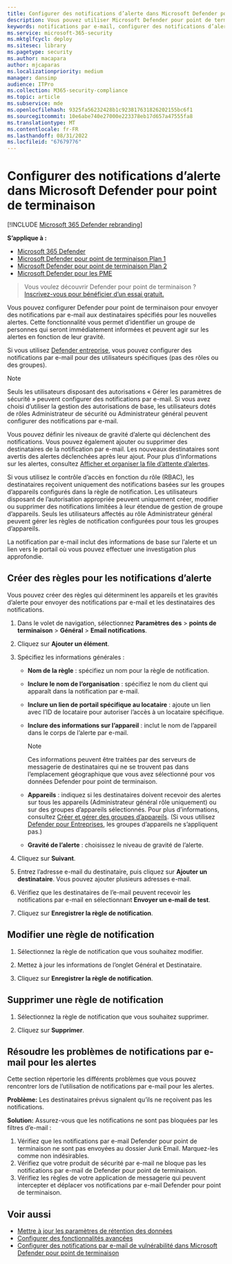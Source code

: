 ```yaml
---
title: Configurer des notifications d’alerte dans Microsoft Defender pour point de terminaison
description: Vous pouvez utiliser Microsoft Defender pour point de terminaison pour configurer les paramètres de notification par e-mail pour les alertes de sécurité, en fonction de la gravité et d’autres critères.
keywords: notifications par e-mail, configurer des notifications d’alerte, Microsoft Defender pour point de terminaison, Microsoft Defender pour point de terminaison notifications, Microsoft Defender pour point de terminaison alertes, Windows Entreprise, Windows Éducation
ms.service: microsoft-365-security
ms.mktglfcycl: deploy
ms.sitesec: library
ms.pagetype: security
ms.author: macapara
author: mjcaparas
ms.localizationpriority: medium
manager: dansimp
audience: ITPro
ms.collection: M365-security-compliance
ms.topic: article
ms.subservice: mde
ms.openlocfilehash: 9325fa56232428b1c923817631826202155bc6f1
ms.sourcegitcommit: 10e6abe740e27000e223378eb17d657a47555fa8
ms.translationtype: MT
ms.contentlocale: fr-FR
ms.lasthandoff: 08/31/2022
ms.locfileid: "67679776"
---
```

# <a name="configure-alert-notifications-in-microsoft-defender-for-endpoint"></a>Configurer des notifications d’alerte dans Microsoft Defender pour point de terminaison

[!INCLUDE [Microsoft 365 Defender rebranding](../../includes/microsoft-defender.md)]

**S’applique à :**
- [Microsoft 365 Defender](https://go.microsoft.com/fwlink/?linkid=2118804)
- [Microsoft Defender pour point de terminaison Plan 1](https://go.microsoft.com/fwlink/p/?linkid=2154037)
- [Microsoft Defender pour point de terminaison Plan 2](https://go.microsoft.com/fwlink/p/?linkid=2154037)
- [Microsoft Defender pour les PME](../defender-business/mdb-overview.md)

> Vous voulez découvrir Defender pour point de terminaison ? [Inscrivez-vous pour bénéficier d’un essai gratuit.](https://signup.microsoft.com/create-account/signup?products=7f379fee-c4f9-4278-b0a1-e4c8c2fcdf7e&ru=https://aka.ms/MDEp2OpenTrial?ocid=docs-wdatp-emailconfig-abovefoldlink)

Vous pouvez configurer Defender pour point de terminaison pour envoyer des notifications par e-mail aux destinataires spécifiés pour les nouvelles alertes. Cette fonctionnalité vous permet d’identifier un groupe de personnes qui seront immédiatement informées et peuvent agir sur les alertes en fonction de leur gravité.

Si vous utilisez [Defender entreprise](../defender-business/mdb-overview.md), vous pouvez configurer des notifications par e-mail pour des utilisateurs spécifiques (pas des rôles ou des groupes).

> [!NOTE]
> Seuls les utilisateurs disposant des autorisations « Gérer les paramètres de sécurité » peuvent configurer des notifications par e-mail. Si vous avez choisi d’utiliser la gestion des autorisations de base, les utilisateurs dotés de rôles Administrateur de sécurité ou Administrateur général peuvent configurer des notifications par e-mail.

Vous pouvez définir les niveaux de gravité d’alerte qui déclenchent des notifications. Vous pouvez également ajouter ou supprimer des destinataires de la notification par e-mail. Les nouveaux destinataires sont avertis des alertes déclenchées après leur ajout. Pour plus d’informations sur les alertes, consultez [Afficher et organiser la file d’attente d’alertes](alerts-queue.md).

Si vous utilisez le contrôle d’accès en fonction du rôle (RBAC), les destinataires reçoivent uniquement des notifications basées sur les groupes d’appareils configurés dans la règle de notification. Les utilisateurs disposant de l’autorisation appropriée peuvent uniquement créer, modifier ou supprimer des notifications limitées à leur étendue de gestion de groupe d’appareils. Seuls les utilisateurs affectés au rôle Administrateur général peuvent gérer les règles de notification configurées pour tous les groupes d’appareils.

La notification par e-mail inclut des informations de base sur l’alerte et un lien vers le portail où vous pouvez effectuer une investigation plus approfondie.

## <a name="create-rules-for-alert-notifications"></a>Créer des règles pour les notifications d’alerte
Vous pouvez créer des règles qui déterminent les appareils et les gravités d’alerte pour envoyer des notifications par e-mail et les destinataires des notifications.

1. Dans le volet de navigation, sélectionnez **Paramètres des** \> **points de terminaison** \> **Général** \> **Email notifications**.

2. Cliquez sur **Ajouter un élément**.

3. Spécifiez les informations générales :
    - **Nom de la règle** : spécifiez un nom pour la règle de notification.
    - **Inclure le nom de l’organisation** : spécifiez le nom du client qui apparaît dans la notification par e-mail.
    - **Inclure un lien de portail spécifique au locataire** : ajoute un lien avec l’ID de locataire pour autoriser l’accès à un locataire spécifique.
    - **Inclure des informations sur l’appareil** : inclut le nom de l’appareil dans le corps de l’alerte par e-mail.

        > [!NOTE]
        > Ces informations peuvent être traitées par des serveurs de messagerie de destinataires qui ne se trouvent pas dans l’emplacement géographique que vous avez sélectionné pour vos données Defender pour point de terminaison.

    - **Appareils** : indiquez si les destinataires doivent recevoir des alertes sur tous les appareils (Administrateur général rôle uniquement) ou sur des groupes d’appareils sélectionnés. Pour plus d’informations, consultez [Créer et gérer des groupes d’appareils](machine-groups.md). (Si vous utilisez [Defender pour Entreprises](../defender-business/mdb-overview.md), les groupes d’appareils ne s’appliquent pas.)
    - **Gravité de l’alerte** : choisissez le niveau de gravité de l’alerte.

4. Cliquez sur **Suivant**.

5. Entrez l’adresse e-mail du destinataire, puis cliquez sur **Ajouter un destinataire**. Vous pouvez ajouter plusieurs adresses e-mail.

6. Vérifiez que les destinataires de l’e-mail peuvent recevoir les notifications par e-mail en sélectionnant **Envoyer un e-mail de test**.

7. Cliquez sur **Enregistrer la règle de notification**.

## <a name="edit-a-notification-rule"></a>Modifier une règle de notification

1. Sélectionnez la règle de notification que vous souhaitez modifier.

2. Mettez à jour les informations de l’onglet Général et Destinataire.

3. Cliquez sur **Enregistrer la règle de notification**.

## <a name="delete-notification-rule"></a>Supprimer une règle de notification

1. Sélectionnez la règle de notification que vous souhaitez supprimer.

2. Cliquez sur **Supprimer**.

## <a name="troubleshoot-email-notifications-for-alerts"></a>Résoudre les problèmes de notifications par e-mail pour les alertes

Cette section répertorie les différents problèmes que vous pouvez rencontrer lors de l’utilisation de notifications par e-mail pour les alertes.

**Problème:** Les destinataires prévus signalent qu’ils ne reçoivent pas les notifications.

**Solution:** Assurez-vous que les notifications ne sont pas bloquées par les filtres d’e-mail :

1. Vérifiez que les notifications par e-mail Defender pour point de terminaison ne sont pas envoyées au dossier Junk Email. Marquez-les comme non indésirables.
2. Vérifiez que votre produit de sécurité par e-mail ne bloque pas les notifications par e-mail de Defender pour point de terminaison.
3. Vérifiez les règles de votre application de messagerie qui peuvent intercepter et déplacer vos notifications par e-mail Defender pour point de terminaison.

## <a name="related-topics"></a>Voir aussi

- [Mettre à jour les paramètres de rétention des données](data-retention-settings.md)
- [Configurer des fonctionnalités avancées](advanced-features.md)
- [Configurer des notifications par e-mail de vulnérabilité dans Microsoft Defender pour point de terminaison](/microsoft-365/security/defender-endpoint/configure-vulnerability-email-notifications)
